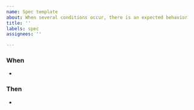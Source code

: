 ```yaml
---
name: Spec template
about: When several conditions occur, there is an expected behavior
title: ''
labels: spec
assignees: ''

---
```


### When

- 

### Then

-
